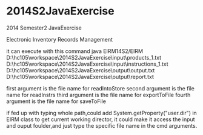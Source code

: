 2014S2JavaExercise
==================

2014 Semester2 JavaExercise

Electronic Inventory Records Management

it can execute with this command
java EIRM14S2/EIRM D:\hc105\workspace\2014S2JavaExercise\input\products_1.txt D:\hc105\workspace\2014S2JavaExercise\input\instructions_1.txt D:\hc105\workspace\2014S2JavaExercise\output\output.txt D:\hc105\workspace\2014S2JavaExercise\output\report.txt

first argument is the file name for readIntoStore
second argument is the file name for readInstrs
third argument is the file name for exportToFile
fourth argument is the file name for saveToFile

if fed up with typing whole path,could add System.getProperty("user.dir") in EIRM class to get current working director,
it could make it access the input and ouput foulder,and just type the specific file name in the cmd arguments.

